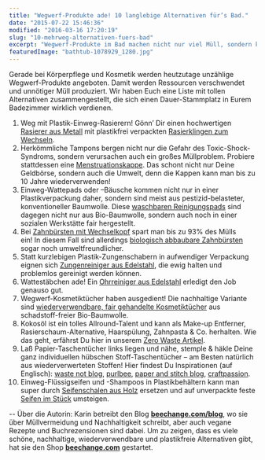 ```yaml
---
title: "Wegwerf-Produkte ade! 10 langlebige Alternativen für’s Bad."
date: "2015-07-22 15:46:36"
modified: "2016-03-16 17:20:19"
slug: "10-mehrweg-alternativen-fuers-bad"
excerpt: "Wegwerf-Produkte im Bad machen nicht nur viel Müll, sondern kosten auch viel. Wir haben 10 Mehrweg-Alternativen  für euer Badezimmer!"
featuredImage: "bathtub-1078929_1280.jpg"
---
```


Gerade bei Körperpflege und Kosmetik werden heutzutage unzählige Wegwerf-Produkte angeboten. Damit werden Ressourcen verschwendet und unnötiger Müll produziert. Wir haben Euch eine Liste mit tollen Alternativen zusammengestellt, die sich einen Dauer-Stammplatz in Eurem Badezimmer wirklich verdienen.

1.  Weg mit Plastik-Einweg-Rasierern! Gönn’ Dir einen hochwertigen [Rasierer aus Metall](http://www.tonsus.com/rasur/rasierer/rasierhobel-traditional-r89-grande) mit plastikfrei verpackten [Rasierklingen zum Wechseln](http://www.tonsus.com/rasur/rasierklingen/superior-platinum).
2.  Herkömmliche Tampons bergen nicht nur die Gefahr des Toxic-Shock-Syndroms, sondern verursachen auch ein großes Müllproblem. Probiere stattdessen eine [Menstruationskappe](http://www.erdbeerwoche.com/meineprodukte/menstruationskappen.html). Das schont nicht nur Deine Geldbörse, sondern auch die Umwelt, denn die Kappen kann man bis zu 10 Jahre wiederverwenden!
3.  Einweg-Wattepads oder –Bäusche kommen nicht nur in einer Plastikverpackung daher, sondern sind meist aus pestizid-belasteter, konventioneller Baumwolle. Diese [waschbaren Reinigungspads](http://www.pureskinfood.de/collections/beauty-accessoires/products/waschbare-reinigungspads-aus-bio-baumwolle) sind dagegen nicht nur aus Bio-Baumwolle, sondern auch noch in einer sozialen Werkstätte fair hergestellt.
4.  Bei [Zahnbürsten mit Wechselkopf](http://www.beechange.com/wohnen/172-wechselkopf-zahnbuersten-snap-fuer-erwachsene-doppelpack.html) spart man bis zu 93% des Mülls ein! In diesem Fall sind allerdings [biologisch abbaubare Zahnbürsten](http://www.beechange.com/wohnen/190-zahnbuerste-bambus-vegan-bpafrei.html#idTab5) sogar noch umweltfreundlicher.
5.  Statt kurzlebigen Plastik-Zungenschabern in aufwendiger Verpackung eignen sich [Zungenreiniger aus Edelstahl](http://www.ayurveda101.at/marken/maharishi-ayurveda/zungenreiniger-edelstahl?gclid=CJvEoMnm68YCFSb4wgods-8DvA), die ewig halten und problemlos gereinigt werden können.
6.  Wattestäbchen ade! Ein [Ohrreiniger aus Edelstahl](http://www.amazon.de/gp/product/B00HUVM9W4/ref=as_li_qf_sp_asin_il_tl?ie=UTF8&camp=1638&creative=6742&creativeASIN=B00HUVM9W4&linkCode=as2&tag=fotonomaden-21) erledigt den Job genauso gut.
7.  Wegwerf-Kosmetiktücher haben ausgedient! Die nachhaltige Variante sind [wiederverwendbare, fair gehandelte Kosmetiktücher](http://www.pureskinfood.de/collections/beauty-accessoires/products/waschbare-kosmetiktucher-aus-bio-baumwolle) aus schadstoff-freier Bio-Baumwolle.
8.  Kokosöl ist ein tolles Allround-Talent und kann als Make-up Entferner, Rasierschaum-Alternative, Haarspülung, Zahnpasta & Co. herhalten. Wie das geht, erfährst Du hier in unserem [Zero Waste Artikel](https://www.veganblatt.com/zero-waste-badezimmer).
9.  Laß Papier-Taschentücher links liegen und nähe, stemple & häkle Deine ganz individuellen hübschen Stoff-Taschentücher – am Besten natürlich aus wiederverwerteten Stoffen! Hier findest Du Inspirationen (auf Englisch): [waste not blog](https://wastenotblog.wordpress.com/2013/08/01/the-simplest-diy-handkerchief-edition/), [purlbee](http://www.purlbee.com/2013/02/14/lauras-loop-roll-and-dash-hankies/), [paper and stitch blog](http://www.papernstitchblog.com/2012/06/13/hand-stamped-handkerchief-diy/), [craftpassion](http://craftpassion.com/2011/02/tutorial-lace-trim-handkerchief.html/2).
10.  Einweg-Flüssigseifen und -Shampoos in Plastikbehältern kann man super durch [Seifenschalen aus Holz](http://www.beechange.com/suche?controller=search&orderby=position&orderway=desc&search_query=seifenschale&submit_search=Suche) ersetzen und auf unverpackte feste [Seifen im Stück](http://www.allesseife.at/unser-geschaeft) umsteigen.

\-- Über die Autorin: Karin betreibt den Blog [**beechange.com/blog**](http://www.beechange.com/blog/), wo sie über Müllvermeidung und Nachhaltigkeit schreibt, aber auch vegane Rezepte und Buchrezensionen sind dabei. Um zu zeigen, dass es viele schöne, nachhaltige, wiederverwendbare und plastikfreie Alternativen gibt, hat sie den Shop **[beechange.com](http://www.beechange.com/)** gestartet.